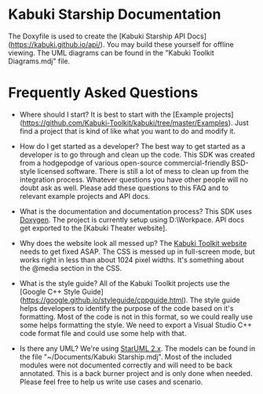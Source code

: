 # Kabuki Starship Documentation
The Doxyfile is used to create the [Kabuki Starship API Docs]
(https://kabuki.github.io/api/). You may build these 
yourself for offline viewing. The UML diagrams can be found in the 
"Kabuki Toolkit Diagrams.mdj" file.

# Frequently Asked Questions

* Where should I start?
     It is best to start with the [Example projects]
     (https://github.com/Kabuki-Toolkit/kabuki/tree/master/Examples).
     Just find a project that is kind of like what you want to do and modify it.

* How do I get started as a developer?
   The best way to get started as a developer is to go through and clean up the
   code. This SDK was created from a hodgepodge of various open-source
   commercial-friendly BSD-style licensed software. There is still a lot of mess
   to clean up from the integration process. Whatever questions you have other
   people will no doubt ask as well. Please add these questions to this FAQ and
   to relevant example projects and API docs.

* What is the documentation and documentation process?
    This SDK uses [Doxygen](http://www.stack.nl/~dimitri/doxygen/). The project
    is currently setup using D:\Workpace. API docs get exported to the [Kabuki
    Theater website].

* Why does the website look all messed up?
    The [Kabuki Toolkit website](https://kabuki.github.io/) needs to get
    fixed ASAP. The CSS is messed up in full-screen mode, but works right in less
    than about 1024 pixel widths. It's something about the @media section in the
    CSS.

* What is the style guide?
    All of the Kabuki Toolkit projects use the [Google C++ Style Guide]
    (https://google.github.io/styleguide/cppguide.html). The style guide helps
    developers to identify the purpose of the code based on it's formatting.
    Most of the code is not in this format, so we could really use some helps
    formatting the style. We need to export a Visual Studio C++ code format file
    and could use some help with that.

* Is there any UML?
    We're using [StarUML 2.x](http://staruml.io/). The models can be found in
    the file "~/Documents/Kabuki Starship.mdj". Most of the included modules were
    not documented correctly and will need to be back annotated. This is a back
    burner project and is only done when needed. Please feel free to help us
    write use cases and scenario.
